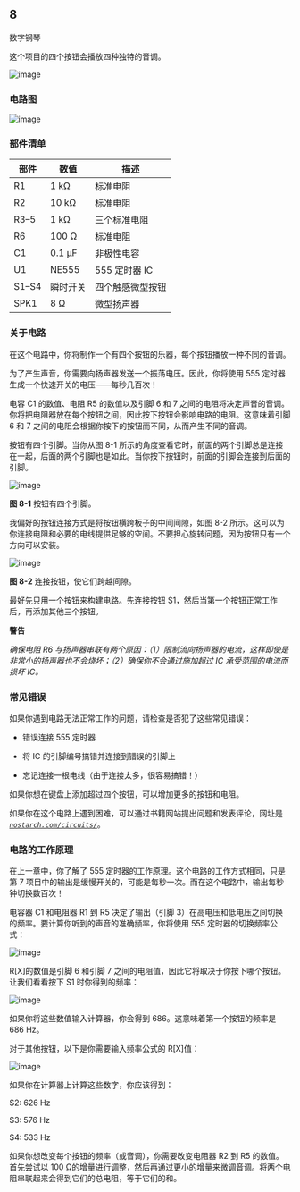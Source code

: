 ## 8

数字钢琴

这个项目的四个按钮会播放四种独特的音调。

![image](img/f0054-01.jpg)

### **电路图**

![image](img/f0055-01.jpg)

### **部件清单**

| **部件** | **数值** | **描述** |
| --- | --- | --- |
| R1 | 1 kΩ | 标准电阻 |
| R2 | 10 kΩ | 标准电阻 |
| R3–5 | 1 kΩ | 三个标准电阻 |
| R6 | 100 Ω | 标准电阻 |
| C1 | 0.1 μF | 非极性电容 |
| U1 | NE555 | 555 定时器 IC |
| S1–S4 | 瞬时开关 | 四个触感微型按钮 |
| SPK1 | 8 Ω | 微型扬声器 |

### **关于电路**

在这个电路中，你将制作一个有四个按钮的乐器，每个按钮播放一种不同的音调。

为了产生声音，你需要向扬声器发送一个振荡电压。因此，你将使用 555 定时器生成一个快速开关的电压——每秒几百次！

电容 C1 的数值、电阻 R5 的数值以及引脚 6 和 7 之间的电阻将决定声音的音调。你将把电阻器放在每个按钮之间，因此按下按钮会影响电路的电阻。这意味着引脚 6 和 7 之间的电阻会根据你按下的按钮而不同，从而产生不同的音调。

按钮有四个引脚。当你从图 8-1 所示的角度查看它时，前面的两个引脚总是连接在一起，后面的两个引脚也是如此。当你按下按钮时，前面的引脚会连接到后面的引脚。

![image](img/f0056-01.jpg)

**图 8-1** 按钮有四个引脚。

我偏好的按钮连接方式是将按钮横跨板子的中间间隙，如图 8-2 所示。这可以为你连接电阻和必要的电线提供足够的空间。不要担心旋转问题，因为按钮只有一个方向可以安装。

![image](img/f0056-02.jpg)

**图 8-2** 连接按钮，使它们跨越间隙。

最好先只用一个按钮来构建电路。先连接按钮 S1，然后当第一个按钮正常工作后，再添加其他三个按钮。

**警告**

*确保电阻 R6 与扬声器串联有两个原因：（1）限制流向扬声器的电流，这样即使是非常小的扬声器也不会烧坏；（2）确保你不会通过施加超过 IC 承受范围的电流而损坏 IC。*

### **常见错误**

如果你遇到电路无法正常工作的问题，请检查是否犯了这些常见错误：

+   错误连接 555 定时器

+   将 IC 的引脚编号搞错并连接到错误的引脚上

+   忘记连接一根电线（由于连接太多，很容易搞错！）

如果你想在键盘上添加超过四个按钮，可以增加更多的按钮和电阻。

如果你在这个电路上遇到困难，可以通过书籍网站提出问题和发表评论，网址是 *[`nostarch.com/circuits/`](https://nostarch.com/circuits/)*。

### **电路的工作原理**

在上一章中，你了解了 555 定时器的工作原理。这个电路的工作方式相同，只是第 7 项目中的输出是缓慢开关的，可能是每秒一次。而在这个电路中，输出每秒钟切换数百次！

电容器 C1 和电阻器 R1 到 R5 决定了输出（引脚 3）在高电压和低电压之间切换的频率。要计算你听到的声音的准确频率，你将使用 555 定时器的切换频率公式：

![image](img/f0057-01.jpg)

R[X]的数值是引脚 6 和引脚 7 之间的电阻值，因此它将取决于你按下哪个按钮。让我们看看按下 S1 时你得到的频率：

![image](img/f0058-01.jpg)

如果你将这些数值输入计算器，你会得到 686。这意味着第一个按钮的频率是 686 Hz。

对于其他按钮，以下是你需要输入频率公式的 R[X]值：

![image](img/f0058-02.jpg)

如果你在计算器上计算这些数字，你应该得到：

S2: 626 Hz

S3: 576 Hz

S4: 533 Hz

如果你想改变每个按钮的频率（或音调），你需要改变电阻器 R2 到 R5 的数值。首先尝试以 100 Ω的增量进行调整，然后再通过更小的增量来微调音调。将两个电阻串联起来会得到它们的总电阻，等于它们的和。

